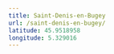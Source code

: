 ```yaml
---
title: Saint-Denis-en-Bugey
url: /saint-denis-en-bugey/
latitude: 45.9518958
longitude: 5.329016
---
```

